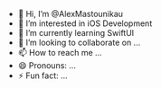 - 👋 Hi, I’m @AlexMastounikau
- 👀 I’m interested in iOS Development
- 🌱 I’m currently learning SwiftUI
- 💞️ I’m looking to collaborate on ...
- 📫 How to reach me ...
- 😄 Pronouns: ...
- ⚡ Fun fact: ...

<!---
AlexMastounikau/AlexMastounikau is a ✨ special ✨ repository because its `README.md` (this file) appears on your GitHub profile.
You can click the Preview link to take a look at your changes.
--->
